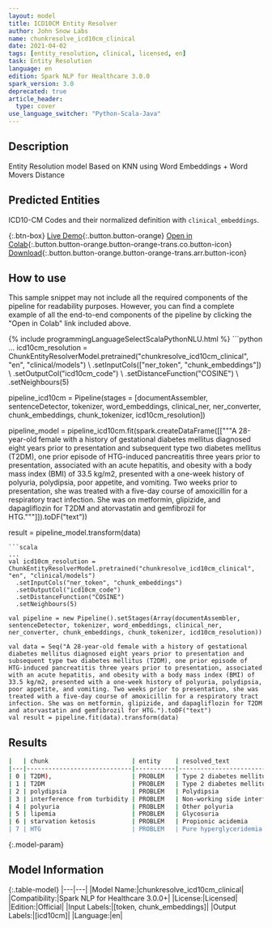 ```yaml
---
layout: model
title: ICD10CM Entity Resolver
author: John Snow Labs
name: chunkresolve_icd10cm_clinical
date: 2021-04-02
tags: [entity_resolution, clinical, licensed, en]
task: Entity Resolution
language: en
edition: Spark NLP for Healthcare 3.0.0
spark_version: 3.0
deprecated: true
article_header:
  type: cover
use_language_switcher: "Python-Scala-Java"
---
```


## Description

Entity Resolution model Based on KNN using Word Embeddings + Word Movers Distance

## Predicted Entities

ICD10-CM Codes and their normalized definition with `clinical_embeddings`.

{:.btn-box}
[Live Demo](https://demo.johnsnowlabs.com/healthcare/ER_ICD10_CM/){:.button.button-orange}
[Open in Colab](https://colab.research.google.com/github/JohnSnowLabs/spark-nlp-workshop/blob/master/tutorials/Certification_Trainings/Healthcare/3.Clinical_Entity_Resolvers.ipynb){:.button.button-orange.button-orange-trans.co.button-icon}
[Download](https://s3.amazonaws.com/auxdata.johnsnowlabs.com/clinical/models/chunkresolve_icd10cm_clinical_en_3.0.0_3.0_1617355382919.zip){:.button.button-orange.button-orange-trans.arr.button-icon}

## How to use

This sample snippet may not include all the required components of the pipeline for readability purposes. However, you can find a complete example of all the end-to-end components of the pipeline by clicking the "Open in Colab" link included above.




<div class="tabs-box" markdown="1">
{% include programmingLanguageSelectScalaPythonNLU.html %}
```python
...
icd10cm_resolution = ChunkEntityResolverModel.pretrained("chunkresolve_icd10cm_clinical", "en", "clinical/models") \
  .setInputCols(["ner_token", "chunk_embeddings"]) \
  .setOutputCol("icd10cm_code") \
  .setDistanceFunction("COSINE")  \
  .setNeighbours(5)

pipeline_icd10cm = Pipeline(stages = [documentAssembler, sentenceDetector, tokenizer, word_embeddings, clinical_ner, ner_converter, chunk_embeddings, chunk_tokenizer, icd10cm_resolution])

pipeline_model = pipeline_icd10cm.fit(spark.createDataFrame([["""A 28-year-old female with a history of gestational diabetes mellitus diagnosed eight years prior to presentation and subsequent type two diabetes mellitus (T2DM), one prior episode of HTG-induced pancreatitis three years prior to presentation, associated with an acute hepatitis, and obesity with a body mass index (BMI) of 33.5 kg/m2, presented with a one-week history of polyuria, polydipsia, poor appetite, and vomiting. Two weeks prior to presentation, she was treated with a five-day course of amoxicillin for a respiratory tract infection. She was on metformin, glipizide, and dapagliflozin for T2DM and atorvastatin and gemfibrozil for HTG."""]]).toDF("text"))

result = pipeline_model.transform(data)
```
```scala
...
val icd10cm_resolution = ChunkEntityResolverModel.pretrained("chunkresolve_icd10cm_clinical", "en", "clinical/models")
  .setInputCols("ner_token", "chunk_embeddings")
  .setOutputCol("icd10cm_code")
  .setDistanceFunction("COSINE")  
  .setNeighbours(5)

val pipeline = new Pipeline().setStages(Array(documentAssembler, sentenceDetector, tokenizer, word_embeddings, clinical_ner, ner_converter, chunk_embeddings, chunk_tokenizer, icd10cm_resolution))

val data = Seq("A 28-year-old female with a history of gestational diabetes mellitus diagnosed eight years prior to presentation and subsequent type two diabetes mellitus (T2DM), one prior episode of HTG-induced pancreatitis three years prior to presentation, associated with an acute hepatitis, and obesity with a body mass index (BMI) of 33.5 kg/m2, presented with a one-week history of polyuria, polydipsia, poor appetite, and vomiting. Two weeks prior to presentation, she was treated with a five-day course of amoxicillin for a respiratory tract infection. She was on metformin, glipizide, and dapagliflozin for T2DM and atorvastatin and gemfibrozil for HTG.").toDF("text")
val result = pipeline.fit(data).transform(data)
```
</div>

## Results

```bash
|   | chunk                       | entity    | resolved_text                                      | code   | cms                                               |
|---|-----------------------------|-----------|----------------------------------------------------|--------|---------------------------------------------------|
| 0 | T2DM),                      | PROBLEM   | Type 2 diabetes mellitus with diabetic nephrop...  | E1121  | Type 2 diabetes mellitus with diabetic nephrop... |
| 1 | T2DM                        | PROBLEM   | Type 2 diabetes mellitus with diabetic nephrop...  | E1121  | Type 2 diabetes mellitus with diabetic nephrop... |
| 2 | polydipsia                  | PROBLEM   | Polydipsia                                         | R631   | Polydipsia:::Anhedonia:::Galactorrhea             |
| 3 | interference from turbidity | PROBLEM   | Non-working side interference                      | M2656  | Non-working side interference:::Hemoglobinuria... |
| 4 | polyuria                    | PROBLEM   | Other polyuria                                     | R358   | Other polyuria:::Polydipsia:::Generalized edem... |
| 5 | lipemia                     | PROBLEM   | Glycosuria                                         | R81    | Glycosuria:::Pure hyperglyceridemia:::Hyperchy... |
| 6 | starvation ketosis          | PROBLEM   | Propionic acidemia                                 | E71121 | Propionic acidemia:::Bartter's syndrome:::Hypo... |
| 7 | HTG                         | PROBLEM   | Pure hyperglyceridemia                             | E781   | Pure hyperglyceridemia:::Familial hypercholest... |
```

{:.model-param}
## Model Information

{:.table-model}
|---|---|
|Model Name:|chunkresolve_icd10cm_clinical|
|Compatibility:|Spark NLP for Healthcare 3.0.0+|
|License:|Licensed|
|Edition:|Official|
|Input Labels:|[token, chunk_embeddings]|
|Output Labels:|[icd10cm]|
|Language:|en|

